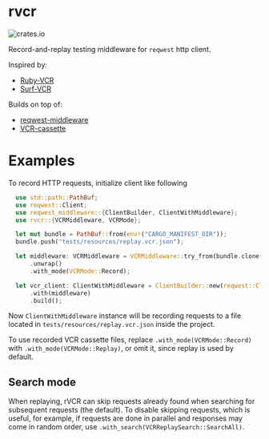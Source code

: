 rvcr
====

![crates.io](https://img.shields.io/crates/v/rvcr.svg)

Record-and-replay testing middleware for `reqwest` http client.

Inspired by:
  - [Ruby-VCR](https://github.com/vcr/vcr)
  - [Surf-VCR](https://git.sr.ht/~rjframe/surf-vcr)


Builds on top of:
 - [reqwest-middleware](https://github.com/TrueLayer/reqwest-middleware)
 - [VCR-cassette](https://github.com/http-rs/vcr-cassette/)

 # Examples

To record HTTP requests, initialize client like following

```rust
  use std::path::PathBuf;
  use reqwest::Client;
  use reqwest_middleware::{ClientBuilder, ClientWithMiddleware};
  use rvcr::{VCRMiddleware, VCRMode};

  let mut bundle = PathBuf::from(env!("CARGO_MANIFEST_DIR"));
  bundle.push("tests/resources/replay.vcr.json");

  let middleware: VCRMiddleware = VCRMiddleware::try_from(bundle.clone())
      .unwrap()
      .with_mode(VCRMode::Record);

  let vcr_client: ClientWithMiddleware = ClientBuilder::new(reqwest::Client::new())
      .with(middleware)
      .build();
```

Now `ClientWithMiddleware` instance will be recording requests to a file
located in `tests/resources/replay.vcr.json` inside the project.

To use recorded VCR cassette files, replace `.with_mode(VCRMode::Record)`
with `.with_mode(VCRMode::Replay)`, or omit it, since replay is used by default.

## Search mode

When replaying, rVCR can skip requests already found when searching for
subsequent requests (the default). To disable skipping requests,
which is useful, for example, if requests are done in parallel and responses
may come in random order, use `.with_search(VCRReplaySearch::SearchAll)`.
